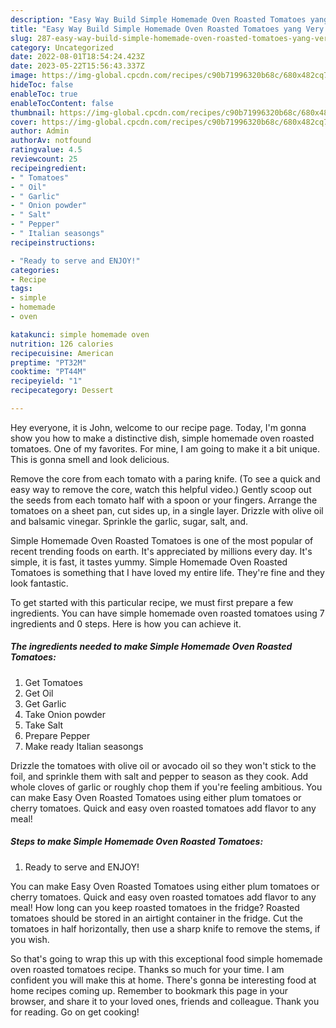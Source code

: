 ```yaml
---
description: "Easy Way Build Simple Homemade Oven Roasted Tomatoes yang Very Delicious}"
title: "Easy Way Build Simple Homemade Oven Roasted Tomatoes yang Very Delicious}"
slug: 287-easy-way-build-simple-homemade-oven-roasted-tomatoes-yang-very-delicious
category: Uncategorized
date: 2022-08-01T18:54:24.423Z
date: 2023-05-22T15:56:43.337Z
image: https://img-global.cpcdn.com/recipes/c90b71996320b68c/680x482cq70/simple-homemade-oven-roasted-tomatoes-recipe-main-photo.jpg
hideToc: false
enableToc: true
enableTocContent: false
thumbnail: https://img-global.cpcdn.com/recipes/c90b71996320b68c/680x482cq70/simple-homemade-oven-roasted-tomatoes-recipe-main-photo.jpg
cover: https://img-global.cpcdn.com/recipes/c90b71996320b68c/680x482cq70/simple-homemade-oven-roasted-tomatoes-recipe-main-photo.jpg
author: Admin
authorAv: notfound
ratingvalue: 4.5
reviewcount: 25
recipeingredient:
- " Tomatoes"
- " Oil"
- " Garlic"
- " Onion powder"
- " Salt"
- " Pepper"
- " Italian seasongs"
recipeinstructions:

- "Ready to serve and ENJOY!"
categories:
- Recipe
tags:
- simple
- homemade
- oven

katakunci: simple homemade oven 
nutrition: 126 calories
recipecuisine: American
preptime: "PT32M"
cooktime: "PT44M"
recipeyield: "1"
recipecategory: Dessert

---
```



Hey everyone, it is John, welcome to our recipe page. Today, I'm gonna show you how to make a distinctive dish, simple homemade oven roasted tomatoes. One of my favorites. For mine, I am going to make it a bit unique. This is gonna smell and look delicious.

Remove the core from each tomato with a paring knife. (To see a quick and easy way to remove the core, watch this helpful video.) Gently scoop out the seeds from each tomato half with a spoon or your fingers. Arrange the tomatoes on a sheet pan, cut sides up, in a single layer. Drizzle with olive oil and balsamic vinegar. Sprinkle the garlic, sugar, salt, and.

Simple Homemade Oven Roasted Tomatoes is one of the most popular of recent trending foods on earth. It's appreciated by millions every day. It's simple, it is fast, it tastes yummy. Simple Homemade Oven Roasted Tomatoes is something that I have loved my entire life. They're fine and they look fantastic.


To get started with this particular recipe, we must first prepare a few ingredients. You can have simple homemade oven roasted tomatoes using 7 ingredients and 0 steps. Here is how you can achieve it.

<!--inarticleads1-->

##### The ingredients needed to make Simple Homemade Oven Roasted Tomatoes:

1. Get  Tomatoes
1. Get  Oil
1. Get  Garlic
1. Take  Onion powder
1. Take  Salt
1. Prepare  Pepper
1. Make ready  Italian seasongs


Drizzle the tomatoes with olive oil or avocado oil so they won&#39;t stick to the foil, and sprinkle them with salt and pepper to season as they cook. Add whole cloves of garlic or roughly chop them if you&#39;re feeling ambitious. You can make Easy Oven Roasted Tomatoes using either plum tomatoes or cherry tomatoes. Quick and easy oven roasted tomatoes add flavor to any meal! 

<!--inarticleads2-->

##### Steps to make Simple Homemade Oven Roasted Tomatoes:


1. Ready to serve and ENJOY!

You can make Easy Oven Roasted Tomatoes using either plum tomatoes or cherry tomatoes. Quick and easy oven roasted tomatoes add flavor to any meal! How long can you keep roasted tomatoes in the fridge? Roasted tomatoes should be stored in an airtight container in the fridge. Cut the tomatoes in half horizontally, then use a sharp knife to remove the stems, if you wish. 

So that's going to wrap this up with this exceptional food simple homemade oven roasted tomatoes recipe. Thanks so much for your time. I am confident you will make this at home. There's gonna be interesting food at home recipes coming up. Remember to bookmark this page in your browser, and share it to your loved ones, friends and colleague. Thank you for reading. Go on get cooking!
